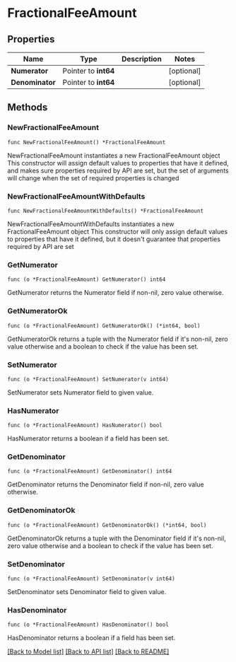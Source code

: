 # FractionalFeeAmount

## Properties

Name | Type | Description | Notes
------------ | ------------- | ------------- | -------------
**Numerator** | Pointer to **int64** |  | [optional] 
**Denominator** | Pointer to **int64** |  | [optional] 

## Methods

### NewFractionalFeeAmount

`func NewFractionalFeeAmount() *FractionalFeeAmount`

NewFractionalFeeAmount instantiates a new FractionalFeeAmount object
This constructor will assign default values to properties that have it defined,
and makes sure properties required by API are set, but the set of arguments
will change when the set of required properties is changed

### NewFractionalFeeAmountWithDefaults

`func NewFractionalFeeAmountWithDefaults() *FractionalFeeAmount`

NewFractionalFeeAmountWithDefaults instantiates a new FractionalFeeAmount object
This constructor will only assign default values to properties that have it defined,
but it doesn't guarantee that properties required by API are set

### GetNumerator

`func (o *FractionalFeeAmount) GetNumerator() int64`

GetNumerator returns the Numerator field if non-nil, zero value otherwise.

### GetNumeratorOk

`func (o *FractionalFeeAmount) GetNumeratorOk() (*int64, bool)`

GetNumeratorOk returns a tuple with the Numerator field if it's non-nil, zero value otherwise
and a boolean to check if the value has been set.

### SetNumerator

`func (o *FractionalFeeAmount) SetNumerator(v int64)`

SetNumerator sets Numerator field to given value.

### HasNumerator

`func (o *FractionalFeeAmount) HasNumerator() bool`

HasNumerator returns a boolean if a field has been set.

### GetDenominator

`func (o *FractionalFeeAmount) GetDenominator() int64`

GetDenominator returns the Denominator field if non-nil, zero value otherwise.

### GetDenominatorOk

`func (o *FractionalFeeAmount) GetDenominatorOk() (*int64, bool)`

GetDenominatorOk returns a tuple with the Denominator field if it's non-nil, zero value otherwise
and a boolean to check if the value has been set.

### SetDenominator

`func (o *FractionalFeeAmount) SetDenominator(v int64)`

SetDenominator sets Denominator field to given value.

### HasDenominator

`func (o *FractionalFeeAmount) HasDenominator() bool`

HasDenominator returns a boolean if a field has been set.


[[Back to Model list]](../README.md#documentation-for-models) [[Back to API list]](../README.md#documentation-for-api-endpoints) [[Back to README]](../README.md)


